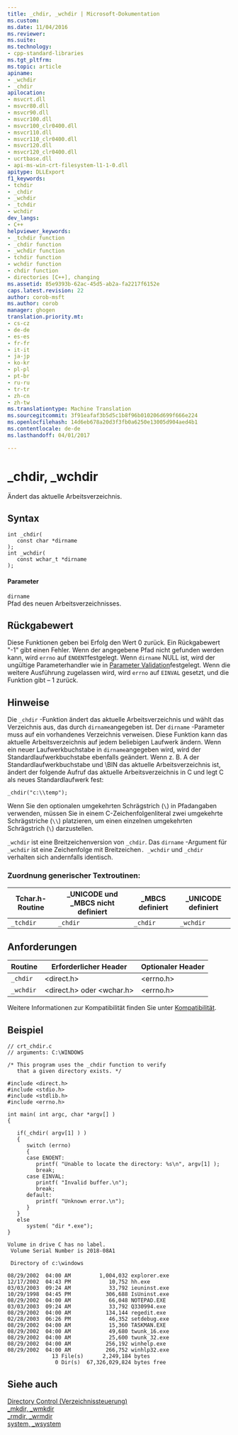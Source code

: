 ```yaml
---
title: _chdir, _wchdir | Microsoft-Dokumentation
ms.custom: 
ms.date: 11/04/2016
ms.reviewer: 
ms.suite: 
ms.technology:
- cpp-standard-libraries
ms.tgt_pltfrm: 
ms.topic: article
apiname:
- _wchdir
- _chdir
apilocation:
- msvcrt.dll
- msvcr80.dll
- msvcr90.dll
- msvcr100.dll
- msvcr100_clr0400.dll
- msvcr110.dll
- msvcr110_clr0400.dll
- msvcr120.dll
- msvcr120_clr0400.dll
- ucrtbase.dll
- api-ms-win-crt-filesystem-l1-1-0.dll
apitype: DLLExport
f1_keywords:
- tchdir
- _chdir
- _wchdir
- _tchdir
- wchdir
dev_langs:
- C++
helpviewer_keywords:
- _tchdir function
- _chdir function
- _wchdir function
- tchdir function
- wchdir function
- chdir function
- directories [C++], changing
ms.assetid: 85e9393b-62ac-45d5-ab2a-fa2217f6152e
caps.latest.revision: 22
author: corob-msft
ms.author: corob
manager: ghogen
translation.priority.mt:
- cs-cz
- de-de
- es-es
- fr-fr
- it-it
- ja-jp
- ko-kr
- pl-pl
- pt-br
- ru-ru
- tr-tr
- zh-cn
- zh-tw
ms.translationtype: Machine Translation
ms.sourcegitcommit: 3f91eafaf3b5d5c1b8f96b010206d699f666e224
ms.openlocfilehash: 14d6eb678a20d3f3fb0a6250e13005d904aed4b1
ms.contentlocale: de-de
ms.lasthandoff: 04/01/2017

---
```

# <a name="chdir-wchdir"></a>_chdir, _wchdir
Ändert das aktuelle Arbeitsverzeichnis.  
  
## <a name="syntax"></a>Syntax  
  
```  
int _chdir(   
   const char *dirname   
);  
int _wchdir(   
   const wchar_t *dirname   
);  
```  
  
#### <a name="parameters"></a>Parameter  
 `dirname`  
 Pfad des neuen Arbeitsverzeichnisses.  
  
## <a name="return-value"></a>Rückgabewert  
 Diese Funktionen geben bei Erfolg den Wert 0 zurück. Ein Rückgabewert "-1" gibt einen Fehler. Wenn der angegebene Pfad nicht gefunden werden kann, wird `errno` auf `ENOENT`festgelegt. Wenn `dirname` NULL ist, wird der ungültige Parameterhandler wie in [Parameter Validation](../../c-runtime-library/parameter-validation.md)festgelegt. Wenn die weitere Ausführung zugelassen wird, wird `errno` auf `EINVAL` gesetzt, und die Funktion gibt – 1 zurück.  
  
## <a name="remarks"></a>Hinweise  
 Die `_chdir` -Funktion ändert das aktuelle Arbeitsverzeichnis und wählt das Verzeichnis aus, das durch `dirname`angegeben ist. Der `dirname` -Parameter muss auf ein vorhandenes Verzeichnis verweisen. Diese Funktion kann das aktuelle Arbeitsverzeichnis auf jedem beliebigen Laufwerk ändern. Wenn ein neuer Laufwerkbuchstabe in `dirname`angegeben wird, wird der Standardlaufwerkbuchstabe ebenfalls geändert. Wenn z. B. A der Standardlaufwerkbuchstabe und \BIN das aktuelle Arbeitsverzeichnis ist, ändert der folgende Aufruf das aktuelle Arbeitsverzeichnis in C und legt C als neues Standardlaufwerk fest:  
  
```  
_chdir("c:\\temp");  
```  
  
 Wenn Sie den optionalen umgekehrten Schrägstrich (`\`) in Pfadangaben verwenden, müssen Sie in einem C-Zeichenfolgenliteral zwei umgekehrte Schrägstriche (`\\`) platzieren, um einen einzelnen umgekehrten Schrägstrich (`\`) darzustellen.  
  
 `_wchdir` ist eine Breitzeichenversion von `_chdir`. Das `dirname` -Argument für `_wchdir` ist eine Zeichenfolge mit Breitzeichen`. _wchdir` und `_chdir` verhalten sich andernfalls identisch.  
  
### <a name="generic-text-routine-mapping"></a>Zuordnung generischer Textroutinen:  
  
|Tchar.h-Routine|_UNICODE und _MBCS nicht definiert|_MBCS definiert|_UNICODE definiert|  
|---------------------|--------------------------------------|--------------------|-----------------------|  
|`_tchdir`|`_chdir`|`_chdir`|`_wchdir`|  
  
## <a name="requirements"></a>Anforderungen  
  
|Routine|Erforderlicher Header|Optionaler Header|  
|-------------|---------------------|---------------------|  
|`_chdir`|\<direct.h>|\<errno.h>|  
|`_wchdir`|\<direct.h> oder \<wchar.h>|\<errno.h>|  
  
 Weitere Informationen zur Kompatibilität finden Sie unter [Kompatibilität](../../c-runtime-library/compatibility.md).  
  
## <a name="example"></a>Beispiel  
  
```  
// crt_chdir.c  
// arguments: C:\WINDOWS  
  
/* This program uses the _chdir function to verify  
   that a given directory exists. */  
  
#include <direct.h>  
#include <stdio.h>  
#include <stdlib.h>  
#include <errno.h>  
  
int main( int argc, char *argv[] )  
{  
  
   if(_chdir( argv[1] ) )  
   {  
      switch (errno)  
      {  
      case ENOENT:  
         printf( "Unable to locate the directory: %s\n", argv[1] );  
         break;  
      case EINVAL:  
         printf( "Invalid buffer.\n");  
         break;  
      default:  
         printf( "Unknown error.\n");  
      }  
   }  
   else  
      system( "dir *.exe");  
}  
```  
  
```Output  
Volume in drive C has no label.  
 Volume Serial Number is 2018-08A1  
  
 Directory of c:\windows  
  
08/29/2002  04:00 AM         1,004,032 explorer.exe  
12/17/2002  04:43 PM            10,752 hh.exe  
03/03/2003  09:24 AM            33,792 ieuninst.exe  
10/29/1998  04:45 PM           306,688 IsUninst.exe  
08/29/2002  04:00 AM            66,048 NOTEPAD.EXE  
03/03/2003  09:24 AM            33,792 Q330994.exe  
08/29/2002  04:00 AM           134,144 regedit.exe  
02/28/2003  06:26 PM            46,352 setdebug.exe  
08/29/2002  04:00 AM            15,360 TASKMAN.EXE  
08/29/2002  04:00 AM            49,680 twunk_16.exe  
08/29/2002  04:00 AM            25,600 twunk_32.exe  
08/29/2002  04:00 AM           256,192 winhelp.exe  
08/29/2002  04:00 AM           266,752 winhlp32.exe  
              13 File(s)      2,249,184 bytes  
               0 Dir(s)  67,326,029,824 bytes free  
```  
  
## <a name="see-also"></a>Siehe auch  
 [Directory Control (Verzeichnissteuerung)](../../c-runtime-library/directory-control.md)   
 [_mkdir, _wmkdir](../../c-runtime-library/reference/mkdir-wmkdir.md)   
 [_rmdir, _wrmdir](../../c-runtime-library/reference/rmdir-wrmdir.md)   
 [system, _wsystem](../../c-runtime-library/reference/system-wsystem.md)
